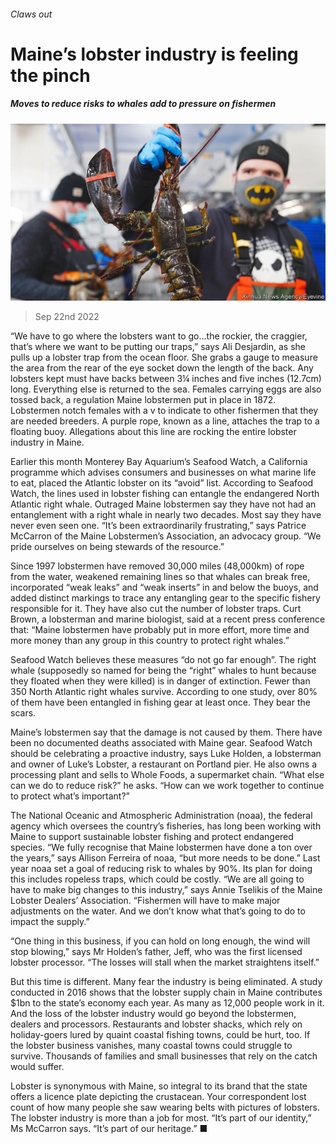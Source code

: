 ###### Claws out

# Maine’s lobster industry is feeling the pinch 

##### Moves to reduce risks to whales add to pressure on fishermen 

![image](images/20220924_USP001.jpg) 

> Sep 22nd 2022 

“We have to go where the lobsters want to go…the rockier, the craggier, that’s where we want to be putting our traps,” says Ali Desjardin, as she pulls up a lobster trap from the ocean floor. She grabs a gauge to measure the area from the rear of the eye socket down the length of the back. Any lobsters kept must have backs between 3¼ inches and five inches (12.7cm) long. Everything else is returned to the sea. Females carrying eggs are also tossed back, a regulation Maine lobstermen put in place in 1872. Lobstermen notch females with a v to indicate to other fishermen that they are needed breeders. A purple rope, known as a line, attaches the trap to a floating buoy. Allegations about this line are rocking the entire lobster industry in Maine.

Earlier this month Monterey Bay Aquarium’s Seafood Watch, a California programme which advises consumers and businesses on what marine life to eat, placed the Atlantic lobster on its “avoid” list. According to Seafood Watch, the lines used in lobster fishing can entangle the endangered North Atlantic right whale. Outraged Maine lobstermen say they have not had an entanglement with a right whale in nearly two decades. Most say they have never even seen one. “It’s been extraordinarily frustrating,” says Patrice McCarron of the Maine Lobstermen’s Association, an advocacy group. “We pride ourselves on being stewards of the resource.”

Since 1997 lobstermen have removed 30,000 miles (48,000km) of rope from the water, weakened remaining lines so that whales can break free, incorporated “weak leaks” and “weak inserts” in and below the buoys, and added distinct markings to trace any entangling gear to the specific fishery responsible for it. They have also cut the number of lobster traps. Curt Brown, a lobsterman and marine biologist, said at a recent press conference that: “Maine lobstermen have probably put in more effort, more time and more money than any group in this country to protect right whales.”

Seafood Watch believes these measures “do not go far enough”. The right whale (supposedly so named for being the “right” whales to hunt because they floated when they were killed) is in danger of extinction. Fewer than 350 North Atlantic right whales survive. According to one study, over 80% of them have been entangled in fishing gear at least once. They bear the scars. 

Maine’s lobstermen say that the damage is not caused by them. There have been no documented deaths associated with Maine gear. Seafood Watch should be celebrating a proactive industry, says Luke Holden, a lobsterman and owner of Luke’s Lobster, a restaurant on Portland pier. He also owns a processing plant and sells to Whole Foods, a supermarket chain. “What else can we do to reduce risk?” he asks. “How can we work together to continue to protect what’s important?” 

The National Oceanic and Atmospheric Administration (noaa), the federal agency which oversees the country’s fisheries, has long been working with Maine to support sustainable lobster fishing and protect endangered species. “We fully recognise that Maine lobstermen have done a ton over the years,” says Allison Ferreira of noaa, “but more needs to be done.” Last year noaa set a goal of reducing risk to whales by 90%. Its plan for doing this includes ropeless traps, which could be costly. “We are all going to have to make big changes to this industry,” says Annie Tselikis of the Maine Lobster Dealers’ Association. “Fishermen will have to make major adjustments on the water. And we don’t know what that’s going to do to impact the supply.”

“One thing in this business, if you can hold on long enough, the wind will stop blowing,” says Mr Holden’s father, Jeff, who was the first licensed lobster processor. “The losses will stall when the market straightens itself.” 

But this time is different. Many fear the industry is being eliminated. A study conducted in 2016 shows that the lobster supply chain in Maine contributes $1bn to the state’s economy each year. As many as 12,000 people work in it. And the loss of the lobster industry would go beyond the lobstermen, dealers and processors. Restaurants and lobster shacks, which rely on holiday-goers lured by quaint coastal fishing towns, could be hurt, too. If the lobster business vanishes, many coastal towns could struggle to survive. Thousands of families and small businesses that rely on the catch would suffer.

Lobster is synonymous with Maine, so integral to its brand that the state offers a licence plate depicting the crustacean. Your correspondent lost count of how many people she saw wearing belts with pictures of lobsters. The lobster industry is more than a job for most. “It’s part of our identity,” Ms McCarron says. “It’s part of our heritage.” ■

